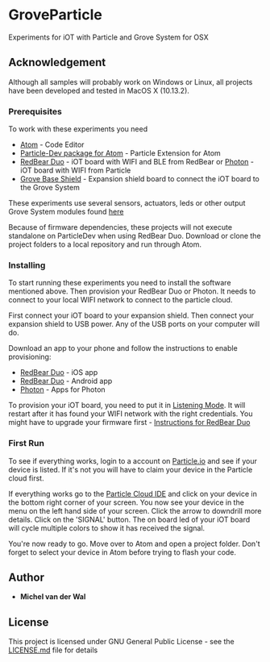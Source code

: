 # GroveParticle

Experiments for iOT with Particle and Grove System for OSX

## Acknowledgement

Although all samples will probably work on Windows or Linux, all projects have been developed and tested in MacOS X (10.13.2).

### Prerequisites

To work with these experiments you need

* [Atom](https://atom.io/) - Code Editor
* [Particle-Dev package for Atom](https://atom.io/packages/particle-dev) - Particle Extension for Atom
* [RedBear Duo](https://redbear.cc/product/wifi-ble/redbear-duo.html) - iOT board with WIFI and BLE from RedBear or [Photon](https://store.particle.io/products/photon) - iOT board with WIFI from Particle
* [Grove Base Shield](http://wiki.seeed.cc/Grove_Base_Shield_for_Photon/) - Expansion shield board to connect the iOT board to the Grove System

These experiments use several sensors, actuators, leds or other output Grove System modules found [here](https://www.seeedstudio.com/category/Grove-c-1003.html)

Because of firmware dependencies, these projects will not execute standalone on ParticleDev when using RedBear Duo. Download or clone the project folders to a local repository and run through Atom.

### Installing

To start running these experiments you need to install the software mentioned above. Then provision your RedBear Duo or Photon. It needs to connect to your local WIFI network to connect to the particle cloud.

First connect your iOT board to your expansion shield. Then connect your expansion shield to USB power. Any of the USB ports on your computer will do.

Download an app to your phone and follow the instructions to enable provisioning:

* [RedBear Duo](https://itunes.apple.com/us/app/redbear-duo/id1147034973?mt=8) - iOS app
* [RedBear Duo](https://play.google.com/store/apps/details?id=com.redbear.redbearbleclient&hl=en) - Android app
* [Photon](https://docs.particle.io/guide/getting-started/tinker/photon/) - Apps for Photon

To provision your iOT board, you need to put it in [Listening Mode](https://docs.particle.io/guide/getting-started/modes/photon/#listening-mode). It will restart after it has found your WIFI network with the right credentials. You might have to upgrade your firmware first - [Instructions for RedBear Duo](https://github.com/redbear/Duo/blob/master/docs/firmware_deployment_guide.md)

### First Run

To see if everything works, login to a account on [Particle.io](https://console.particle.io/devices) and see if your device is listed. If it's not you will have to claim your device in the Particle cloud first.

If everything works go to the [Particle Cloud IDE](https://build.particle.io/build/new) and click on your device in the bottom right corner of your screen. You now see your device in the menu on the left hand side of your screen. Click the arrow to downdrill more details. Click on the 'SIGNAL' button. The on board led of your iOT board will cycle multiple colors to show it has received the signal.

You're now ready to go. Move over to Atom and open a project folder. Don't forget to select your device in Atom before trying to flash your code.

## Author

* **Michel van der Wal**

## License

This project is licensed under GNU General Public License - see the [LICENSE.md](LICENSE.md) file for details
